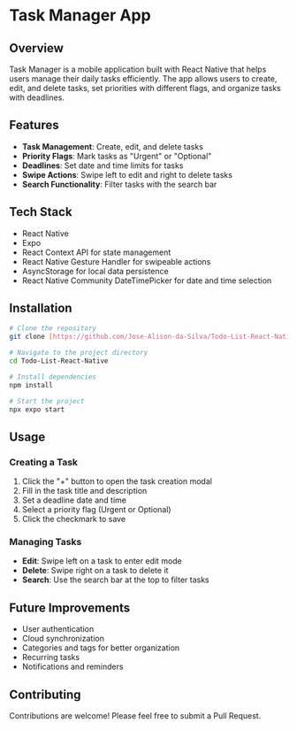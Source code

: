 # Task Manager App

## Overview

Task Manager is a mobile application built with React Native that helps users manage their daily tasks efficiently. The app allows users to create, edit, and delete tasks, set priorities with different flags, and organize tasks with deadlines.

## Features

- **Task Management**: Create, edit, and delete tasks
- **Priority Flags**: Mark tasks as "Urgent" or "Optional"
- **Deadlines**: Set date and time limits for tasks
- **Swipe Actions**: Swipe left to edit and right to delete tasks
- **Search Functionality**: Filter tasks with the search bar

## Tech Stack

- React Native
- Expo
- React Context API for state management
- React Native Gesture Handler for swipeable actions
- AsyncStorage for local data persistence
- React Native Community DateTimePicker for date and time selection

## Installation

```bash
# Clone the repository
git clone [https://github.com/Jose-Alison-da-Silva/Todo-List-React-Native.git]

# Navigate to the project directory
cd Todo-List-React-Native

# Install dependencies
npm install

# Start the project
npx expo start
```

## Usage

### Creating a Task

1. Click the "+" button to open the task creation modal
2. Fill in the task title and description
3. Set a deadline date and time
4. Select a priority flag (Urgent or Optional)
5. Click the checkmark to save

### Managing Tasks

- **Edit**: Swipe left on a task to enter edit mode
- **Delete**: Swipe right on a task to delete it
- **Search**: Use the search bar at the top to filter tasks

## Future Improvements

- User authentication
- Cloud synchronization
- Categories and tags for better organization
- Recurring tasks
- Notifications and reminders

## Contributing

Contributions are welcome! Please feel free to submit a Pull Request.
